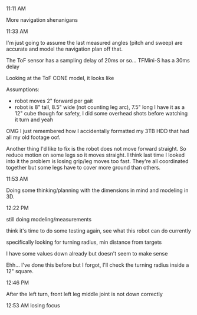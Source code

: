 11:11 AM

More navigation shenanigans

11:33 AM

I'm just going to assume the last measured angles (pitch and sweep) are accurate and model the navigation plan off that.

The ToF sensor has a sampling delay of 20ms or so... TFMini-S has a 30ms delay

Looking at the ToF CONE model, it looks like  

Assumptions:
- robot moves 2" forward per gait
- robot is 8" tall, 8.5" wide (not counting leg arc), 7.5" long
  I have it as a 12" cube though for safety, I did some overhead shots before
  watching it turn and yeah

OMG I just remembered how I accidentally formatted my 3TB HDD that had all my old footage oof.

Another thing I'd like to fix is the robot does not move forward straight. So reduce motion on some legs so it moves straight. I think last time I looked into it the problem is losing grip/leg moves too fast. They're all coordinated together but some legs have to cover more ground than others.

11:53 AM

Doing some thinking/planning with the dimensions in mind and modeling in 3D.

12:22 PM

still doing modeling/measurements

think it's time to do some testing again, see what this robot can do currently

specifically looking for turning radius, min distance from targets

I have some values down already but doesn't seem to make sense

Ehh... I've done this before but I forgot, I'll check the turning radius inside a 12" square.

12:46 PM

After the left turn, front left leg middle joint is not down correctly

12:53 AM losing focus

